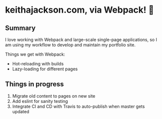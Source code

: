 # keithajackson.com, via Webpack! 🎉

## Summary

I love working with Webpack and large-scale single-page applications, so I am
using my workflow to develop and maintain my portfolio site.

Things we get with Webpack:
 - Hot-reloading with builds
 - Lazy-loading for different pages

## Things in progress

1. Migrate old content to pages on new site
2. Add eslint for sanity testing
3. Integrate CI and CD with Travis to auto-publish when master gets updated
